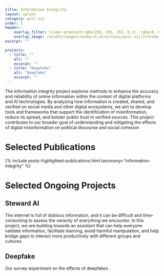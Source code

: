 ```yaml
---
title: Information Integrity
layout: splash
category: poli-sci
order: 1
header:
    overlay_filter: linear-gradient(rgba(255, 255, 255, 0.1), rgba(0, 0, 0, 0.5))
    overlay_image: /assets/images/research_directions/poli-sci/information-integrity.webp
excerpt: ""

projects:
  - title: ""
    alt: ""
    excerpt: ""
  - title: "Deepfake"
    alt: "Deepfake"
    excerpt: ""
---
```


The information integrity project explores methods to enhance the accuracy and reliability of online information within the context of digital platforms and AI technologies. By analyzing how information is created, shared, and verified on social media and other digital ecosystems, we aim to develop tools and frameworks that support the identification of misinformation, reduce its spread, and bolster public trust in verified sources. This project contributes to our broader goal of understanding and mitigating the effects of digital misinformation on political discourse and social cohesion

# Selected Publications
{% include posts-highlighted-publications.html taxonomy="information-integrity" %}

# Selected Ongoing Projects

## Steward AI
The internet is full of dubious information, and it can be difficult and time-consuming to assess the veracity of everything we encounter. In this project, we are building towards an assistant that can help everyone validate information, facilitate learning, avoid harmful manipulation, and help bridge gaps to interact more productively with different groups and cultures.

## Deepfake
Our survey experiment on the effects of deepfakes.


<!-- # Funding -->
